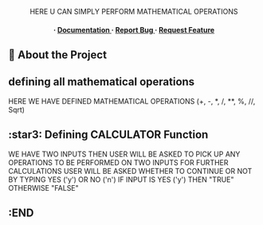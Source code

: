<div align='center'>

<p>HERE U CAN SIMPLY PERFORM MATHEMATICAL OPERATIONS </p>

<h4> <span> · </span> <a href="https://github.com/Rookoodracula/CALCULATOR/blob/master/README.md"> Documentation </a> <span> · </span> <a href="https://github.com/Rookoodracula/CALCULATOR/issues"> Report Bug </a> <span> · </span> <a href="https://github.com/Rookoodracula/CALCULATOR/issues"> Request Feature </a> </h4>


</div>

## :star2: About the Project

## defining all mathematical operations

HERE WE HAVE DEFINED MATHEMATICAL OPERATIONS (+, -, *, /, **, %, //, Sqrt)

## :star3: Defining CALCULATOR Function

WE HAVE TWO INPUTS
THEN USER WILL BE ASKED TO PICK UP ANY OPERATIONS TO BE PERFORMED ON TWO INPUTS
FOR FURTHER CALCULATIONS USER WILL BE ASKED WHETHER TO CONTINUE OR NOT BY TYPING YES ('y') OR NO ('n')
IF INPUT IS YES ('y') THEN "TRUE"
OTHERWISE "FALSE"

## :END
